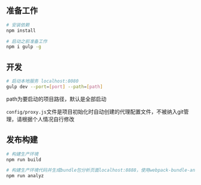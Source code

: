 ## 准备工作
``` bash
# 安装依赖
npm install

# 启动之前准备工作
npm i gulp -g
```

## 开发

``` bash
# 启动本地服务 localhost:8080
gulp dev --port=[port] --path=[path]
```
path为要启动的项目路径，默认是全部启动

`config/proxy.js`文件是项目初始化时自动创建的代理配置文件，不被纳入git管理，请根据个人情况自行修改

## 发布构建

``` bash
# 构建生产环境
npm run build

# 构建生产环境代码并生成bundle包分析页面localhost:8888，使用webpack-bundle-analyzer插件
npm run analyz
```


